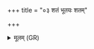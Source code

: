 +++
title = "०३ शतं भूतयः शतम्"

+++
<details><summary>मूलम् (GR)</summary>

शतं भूतयः शतं पुष्टयः शतं प्रभूतयः शतं समृद्धयः ॥
</details>